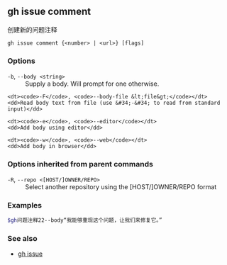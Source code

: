 

## gh issue comment

创建新的问题注释

```
gh issue comment {<number> | <url>} [flags]
```

### Options

<dl class="flags">
	<dt><code>-b</code>, <code>--body &lt;string&gt;</code></dt>
	<dd>Supply a body. Will prompt for one otherwise.</dd>

```
<dt><code>-F</code>, <code>--body-file &lt;file&gt;</code></dt>
<dd>Read body text from file (use &#34;-&#34; to read from standard input)</dd>

<dt><code>-e</code>, <code>--editor</code></dt>
<dd>Add body using editor</dd>

<dt><code>-w</code>, <code>--web</code></dt>
<dd>Add body in browser</dd>
```

</dl>

### Options inherited from parent commands

<dl class="flags">
	<dt><code>-R</code>, <code>--repo &lt;[HOST/]OWNER/REPO&gt;</code></dt>
	<dd>Select another repository using the [HOST/]OWNER/REPO format</dd>
</dl>

### Examples

```bash
$gh问题注释22--body“我能够重现这个问题，让我们来修复它。”
```


### See also

-   [gh issue](./gh_issue)
